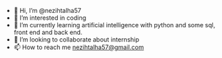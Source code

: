- 👋 Hi, I’m @nezihtalha57
- 👀 I’m interested in coding
- 🌱 I’m currently learning artificial intelligence with python and some sql, front end and back end.
- 💞️ I’m looking to collaborate about internship
- 📫 How to reach me nezihtalha57@gmail.com        

<!---
nezihtalha57/nezihtalha57 is a ✨ special ✨ repository because its `README.md` (this file) appears on your GitHub profile.
You can click the Preview link to take a look at your changes.
--->
